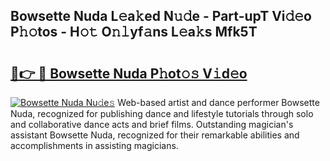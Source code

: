 ## Bowsette Nuda L𝚎a𝚔ed N𝚞𝚍e - Part-upT Vi𝚍𝚎o P𝚑𝚘tos - H𝚘𝚝 O𝚗𝚕yf𝚊ns L𝚎a𝚔s Mfk5T

# <h2><a href="http://kfcwke.oniu.top/?m=Bowsette+Nuda">🔗👉 🔴 Bowsette Nuda P𝚑ot𝚘𝚜 V𝚒d𝚎o</a></h2>

[![Bowsette Nuda Nu𝚍e𝚜](https://i.imgur.com/0qMVB7G.gif)](http://kfcwke.oniu.top/?m=Bowsette+Nuda)
Web-based artist and dance performer Bowsette Nuda, recognized for publishing dance and lifestyle tutorials through solo and collaborative dance acts and brief films. Outstanding magician's assistant Bowsette Nuda, recognized for their remarkable abilities and accomplishments in assisting magicians.  
